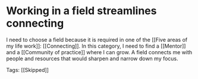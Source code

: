 # Working in a field streamlines connecting

I need to choose a field because it is required in one of the [[Five areas of my life work]]: [[Connecting]]. In this category, I need to find a [[Mentor]] and a [[Community of practice]] where I can grow. A field connects me with people and resources that would sharpen and narrow down my focus.

Tags: [[Skipped]]

